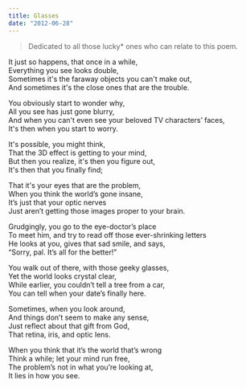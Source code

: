 ```yaml
---
title: Glasses
date: "2012-06-28"
---
```


> Dedicated to all those lucky\* ones who can relate to this poem.

It just so happens, that once in a while,\
Everything you see looks double,\
Sometimes it's the faraway objects you can't make out,\
And sometimes it's the close ones that are the trouble.

You obviously start to wonder why,\
All you see has just gone blurry,\
And when you can't even see your beloved TV characters’ faces,\
It's then when you start to worry.

It's possible, you might think,\
That the 3D effect is getting to your mind,\
But then you realize, it's then you figure out,\
It's then that you finally find;

That it's your eyes that are the problem,\
When you think the world’s gone insane,\
It’s just that your optic nerves\
Just aren’t getting those images proper to your brain.

Grudgingly, you go to the eye-doctor’s place\
To meet him, and try to read off those ever-shrinking letters\
He looks at you, gives that sad smile, and says,\
“Sorry, pal. It’s all for the better!”

You walk out of there, with those geeky glasses,\
Yet the world looks crystal clear,\
While earlier, you couldn’t tell a tree from a car,\
You can tell when your date’s finally here.

Sometimes, when you look around,\
And things don’t seem to make any sense,\
Just reflect about that gift from God, \
That retina, iris, and optic lens.

When you think that it’s the world that’s wrong\
Think a while; let your mind run free,\
The problem’s not in what you’re looking at,\
It lies in how you see.
